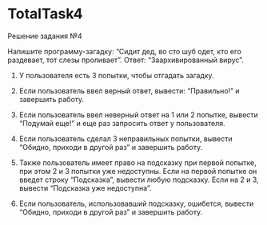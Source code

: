 # TotalTask4
Решение задания №4

Напишите программу-загадку: “Сидит дед, во сто шуб одет, кто его раздевает, тот слезы проливает”.
Ответ: “Заархивированный вирус”.


1. У пользователя есть 3 попытки, чтобы отгадать загадку.

2. Если пользователь ввел верный ответ, вывести: “Правильно!” и завершить работу.

3. Если пользователь ввел неверный ответ на 1 или 2 попытке, вывести “Подумай еще!” и еще раз запросить ответ у пользователя.

4. Если пользователь сделал 3 неправильных попытки, вывести “Обидно, приходи в другой раз” и завершить работу.

5. Также пользователь имеет право на подсказку при первой попытке, при этом 2 и 3 попытки уже недоступны. Если на первой попытке он введет строку “Подсказка”, вывести любую подсказку. Если на 2 и 3, вывести “Подсказка уже недоступна”.

6. Если пользователь, использовавший подсказку, ошибется, вывести “Обидно, приходи в другой раз” и завершить работу.
